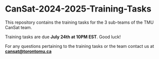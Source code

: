 # CanSat-2024-2025-Training-Tasks

This repository contains the training tasks for the 3 sub-teams of the TMU CanSat team.

Training tasks are due **July 24th at 10PM EST**. Good luck!

For any questions pertaining to the training tasks or the team contact us at **cansat@torontomu.ca**
